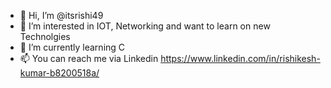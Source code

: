- 👋 Hi, I’m @itsrishi49
- 👀 I’m interested in IOT, Networking and want to learn on new Technolgies
- 🌱 I’m currently learning C 
- 📫 You can reach me via Linkedin https://www.linkedin.com/in/rishikesh-kumar-b8200518a/

<!---
itsrishi49/itsrishi49 is a ✨ special ✨ repository because its `README.md` (this file) appears on your GitHub profile.
You can click the Preview link to take a look at your changes.
--->
